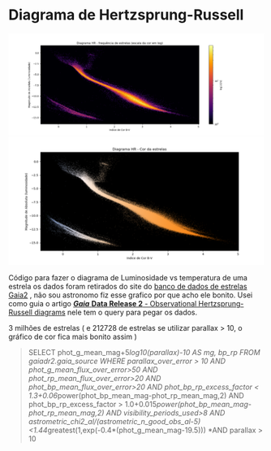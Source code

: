 # Diagrama de Hertzsprung-Russell

![alt_text](https://github.com/marcoaurelioguerrap/aleatorios/blob/main/diagrama_HR/imagens/freq_estrelas.png)
![alt_text](https://github.com/marcoaurelioguerrap/aleatorios/blob/main/diagrama_HR/imagens/cor_estrelas.png)

Código para fazer o diagrama de Luminosidade vs temperatura de uma estrela os dados foram retirados do site do [banco de dados de estrelas Gaia2](https://gea.esac.esa.int/archive/) , não sou astronomo fiz esse grafico por que acho ele bonito. Usei como guia o artigo [***Gaia*** **Data Release 2** - Observational Hertzsprung-Russell diagrams](https://www.aanda.org/articles/aa/full_html/2018/08/aa32843-18/aa32843-18.html#S3) nele tem o query para pegar os dados.

3 milhões de estrelas ( e 212728 de estrelas se utilizar parallax > 10, o gráfico de cor fica mais bonito assim )

>SELECT phot_g_mean_mag+5*log10(parallax)-10 AS mg, bp_rp FROM gaiadr2.gaia_source
WHERE parallax_over_error > 10
AND phot_g_mean_flux_over_error>50
AND phot_rp_mean_flux_over_error>20
AND phot_bp_mean_flux_over_error>20
AND phot_bp_rp_excess_factor < 1.3+0.06*power(phot_bp_mean_mag-phot_rp_mean_mag,2)
AND phot_bp_rp_excess_factor > 1.0+0.015*power(phot_bp_mean_mag-phot_rp_mean_mag,2)
AND visibility_periods_used>8
AND astrometric_chi2_al/(astrometric_n_good_obs_al-5)<1.44*greatest(1,exp(-0.4*(phot_g_mean_mag-19.5)))
\*AND parallax > 10 
